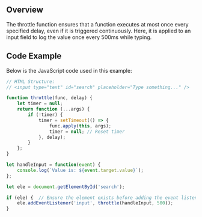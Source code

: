 ## Overview

The throttle function ensures that a function executes at most once every specified delay, even if it is triggered continuously. Here, it is applied to an input field to log the value once every 500ms while typing.

## Code Example

Below is the JavaScript code used in this example:

```javascript
// HTML Structure:
// <input type="text" id="search" placeholder="Type something..." />

function throttle(func, delay) {
    let timer = null;
    return function (...args) {
        if (!timer) {
            timer = setTimeout(() => {
                func.apply(this, args);
                timer = null; // Reset timer
            }, delay);
        }
    };
}

let handleInput = function(event) {
    console.log(`Value is: ${event.target.value}`);
};

let ele = document.getElementById('search');

if (ele) {  // Ensure the element exists before adding the event listener
    ele.addEventListener('input', throttle(handleInput, 500));
}
